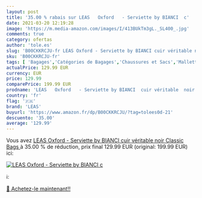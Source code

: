 ```yaml
---
layout: post
title: '35.00 % rabais sur LEAS   Oxford   - Serviette by BIANCI  c'
date: 2021-03-20 12:19:28
image: 'https://m.media-amazon.com/images/I/413BUkTm3gL._SL400_.jpg'
comments: true
category: ofertas
author: 'tole.es'
slug: 'B00CKKRCJU-fr LEAS Oxford - Serviette by BIANCI cuir véritable noir...'
sku: 'B00CKKRCJU-fr'
tags: [ 'Bagages','Catégories de Bagages','Chaussures et Sacs','Mallettes','Porte-documents et sacs ordinateur','Sacs','Sacs bandoulière femme','Sacs business homme','Sacs à main femme','Sacs à main homme','leas', ]
actualPrice: 129.99 EUR
currency: EUR
price: 129.99
comparePrice: 199.99 EUR
prodname: 'LEAS   Oxford   - Serviette by BIANCI  cuir véritable  noir Classic Bags  '
country: 'fr'
flag: '🇫🇷'
brand: 'LEAS'
buyurl: 'https://www.amazon.fr/dp/B00CKKRCJU/?tag=tolees0d-21'
descuento: '35.00'
average: '129.99'
---
```


Vous avez [LEAS   Oxford   - Serviette by BIANCI  cuir véritable  noir Classic Bags  ](https://www.amazon.fr/dp/B00CKKRCJU/?tag=tolees0d-21)  à  35.00 % de réduction, prix final  129.99 EUR (original: 199.99 EUR) ici:

[![LEAS   Oxford   - Serviette by BIANCI  c](https://m.media-amazon.com/images/I/413BUkTm3gL._SL400_.jpg)](https://www.amazon.fr/dp/B00CKKRCJU/?tag=tolees0d-21)

ℹ️:


[🛒 Achetez-le maintenant!!](https://www.amazon.fr/dp/B00CKKRCJU/?tag=tolees0d-21)
